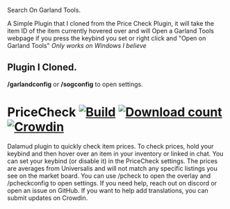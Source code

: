Search On Garland Tools.

A Simple Plugin that I cloned from the Price Check Plugin, it will take the item ID of the item currently hovered over and will Open a Garland Tools webpage if you press the keybind you set or right click and "Open on Garland Tools"  *Only works on Windows I believe* 








## Plugin I Cloned.

**/garlandconfig** or **/sogconfig** to open settings.<br>
# PriceCheck [![Build](https://github.com/kalilistic/PriceCheck/actions/workflows/build.yml/badge.svg)](https://github.com/kalilistic/PriceCheck/actions/workflows/build.yml) [![Download count](https://img.shields.io/endpoint?url=https%3A%2F%2Fvz32sgcoal.execute-api.us-east-1.amazonaws.com%2FPriceCheck)](https://github.com/kalilistic/pricecheck) [![Crowdin](https://badges.crowdin.net/pricecheck/localized.svg)](https://crowdin.com/project/pricecheck)

Dalamud plugin to quickly check item prices. To check prices, hold your keybind and then hover over an item in your inventory or linked in chat. You can set your keybind (or disable it) in the PriceCheck settings. The prices are averages from Universalis and will not match any specific listings you see on the market board. You can use /pcheck to open the overlay and /pcheckconfig to open settings. If you need help, reach out on discord or open an issue on GitHub. If you want to help add translations, you can submit updates on Crowdin.


